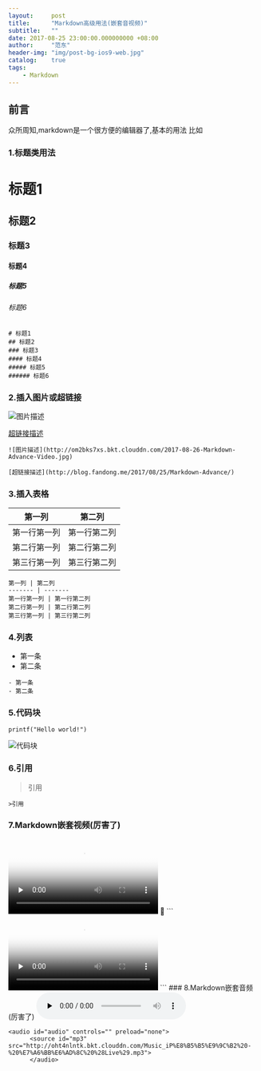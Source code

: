 ```yaml
---
layout:     post
title:      "Markdown高级用法(嵌套音视频)"
subtitle:   ""
date: 2017-08-25 23:00:00.000000000 +08:00
author:     "范东"
header-img: "img/post-bg-ios9-web.jpg"
catalog:    true
tags:
    - Markdown
---
```

## 前言
众所周知,markdown是一个很方便的编辑器了,基本的用法
比如

### 1.标题类用法
# 标题1
## 标题2
### 标题3
#### 标题4
##### 标题5
###### 标题6

```
# 标题1
## 标题2
### 标题3
#### 标题4
##### 标题5
###### 标题6
```
### 2.插入图片或超链接
![图片描述](http://om2bks7xs.bkt.clouddn.com/2017-08-26-Markdown-Advance-Video.jpg)

[超链接描述](http://blog.fandong.me/2017/08/25/Markdown-Advance/)

```
![图片描述](http://om2bks7xs.bkt.clouddn.com/2017-08-26-Markdown-Advance-Video.jpg)

[超链接描述](http://blog.fandong.me/2017/08/25/Markdown-Advance/)
```
### 3.插入表格

第一列 | 第二列
------- | -------
第一行第一列 | 第一行第二列
第二行第一列 | 第二行第二列
第三行第一列 | 第三行第二列

```
第一列 | 第二列
------- | -------
第一行第一列 | 第一行第二列
第二行第一列 | 第二行第二列
第三行第一列 | 第三行第二列
```
### 4.列表

- 第一条
- 第二条

```
- 第一条
- 第二条
```
### 5.代码块
```
printf("Hello world!")
```
![代码块](http://om2bks7xs.bkt.clouddn.com/2017-08-26-Markdown-Advance-Code.png)

### 6.引用
>引用

```
>引用
```

### 7.Markdown嵌套视频(厉害了)
<video id="video" controls="" preload="none" poster="http://om2bks7xs.bkt.clouddn.com/2017-08-26-Markdown-Advance-Video.jpg">
      <source id="mp4" src="http://om2bks7xs.bkt.clouddn.com/2017-08-26-Markdown-Advance-Video.mp4" type="video/mp4">
      </video>
      
```
<video id="video" controls="" preload="none" poster="http://om2bks7xs.bkt.clouddn.com/2017-08-26-Markdown-Advance-Video.jpg">
      <source id="mp4" src="http://om2bks7xs.bkt.clouddn.com/2017-08-26-Markdown-Advance-Video.mp4" type="video/mp4">
      </video>
```
### 8.Markdown嵌套音频(厉害了)
<audio id="audio" controls="" preload="none">
      <source id="mp3" src="http://oht4nlntk.bkt.clouddn.com/Music_iP%E8%B5%B5%E9%9C%B2%20-%20%E7%A6%BB%E6%AD%8C%20%28Live%29.mp3">
      </audio>

```
<audio id="audio" controls="" preload="none">
      <source id="mp3" src="http://oht4nlntk.bkt.clouddn.com/Music_iP%E8%B5%B5%E9%9C%B2%20-%20%E7%A6%BB%E6%AD%8C%20%28Live%29.mp3">
      </audio>
```